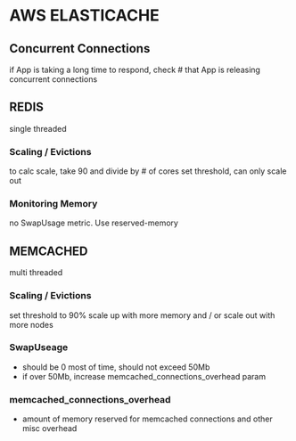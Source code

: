 # AWS ELASTICACHE

## Concurrent Connections
if App is taking a long time to respond, check # that App is releasing
concurrent connections

## REDIS
single threaded

### Scaling / Evictions
to calc scale, take 90 and divide by # of cores
set threshold, can only scale out

### Monitoring Memory
no SwapUsage metric. Use reserved-memory

## MEMCACHED
multi threaded

### Scaling / Evictions
set threshold to 90%
scale up with more memory and / or scale out with more nodes

### SwapUseage
- should be 0 most of time, should not exceed 50Mb
- if over 50Mb, increase memcached_connections_overhead param

### memcached_connections_overhead
- amount of memory reserved for memcached connections and other misc overhead
